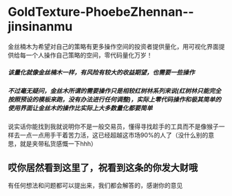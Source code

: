 # GoldTexture-PhoebeZhennan--jinsinanmu
金丝楠木为希望对自己的策略有更多操作空间的投资者提供量化，用可视化界面提供给每一个人操作自己策略的空间，零代码量化万岁！

##### 该量化就像金丝楠木一样，有风险有较大的收益期望，也需要一些操作
##### 不过毫无疑问，金丝木所谓的需要操作只是相较红树林系列来说(红树林只能完全按照预设的模板来跑，没有办法进行任何调整)，实际上零代码操作和极其简单的使用界面让金丝木的操作比实际上大多数量化都要简单

说实话你能找到我就说明你不是一般交易员，懂得寻找趁手的工具而不是像猴子一样去一点一点用手干着苦力活，这已经超越这市场90%的人了（没什么别的意思，就是夹带私货感慨一下hhh）

## 哎你居然看到这里了，祝看到这条的你发大财哦

有任何想法和问题都可以提出来，我们都会解答的，感谢你的意见

